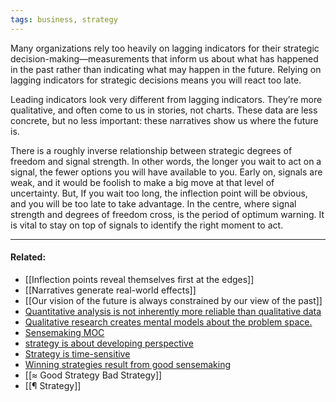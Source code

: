 ```yaml
---
tags: business, strategy
---
```


Many organizations rely too heavily on lagging indicators for their strategic decision-making—measurements that inform us about what has happened in the past rather than indicating what may happen in the future. Relying on lagging indicators for strategic decisions means you will react too late.

Leading indicators look very different from lagging indicators. They’re more qualitative, and often come to us in stories, not charts. These data are less concrete, but no less important: these narratives show us where the future is.

There is a roughly inverse relationship between strategic degrees of freedom and signal strength. In other words, the longer you wait to act on a signal, the fewer options you will have available to you. Early on, signals are weak, and it would be foolish to make a big move at that level of uncertainty. But, If you wait too long, the inflection point will be obvious, and you will be too late to take advantage. In the centre, where signal strength and degrees of freedom cross, is the period of optimum warning. It is vital to stay on top of signals to identify the right moment to act.

---

#### Related:

- [[Inflection points reveal themselves first at the edges]]
- [[Narratives generate real-world effects]]
- [[Our vision of the future is always constrained by our view of the past]]
- [Quantitative analysis is not inherently more reliable than qualitative data](https://publish.obsidian.md/mobydiction/notes/Quantitative+analysis+is+not+inherently+more+reliable+than+qualitative+data)
- [Qualitative research creates mental models about the problem space.](https://publish.obsidian.md/mobydiction/notes/Qualitative+research+creates+mental+models+about+the+problem+space.)
- [Sensemaking MOC](https://publish.obsidian.md/mobydiction/Sensemaking+MOC)
- [strategy is about developing perspective](https://publish.obsidian.md/mobydiction/strategy+is+about+developing+perspective)
- [Strategy is time-sensitive](https://publish.obsidian.md/mobydiction/notes/Strategy+is+time-sensitive)
- [Winning strategies result from good sensemaking](https://publish.obsidian.md/mobydiction/notes/Winning+strategies+result+from+good+sensemaking)
- [[≈ Good Strategy Bad Strategy]]
- [[¶ Strategy]]